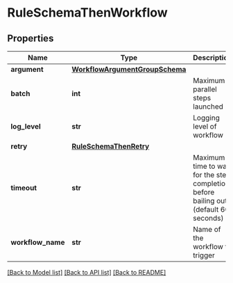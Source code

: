 # RuleSchemaThenWorkflow

## Properties
Name | Type | Description | Notes
------------ | ------------- | ------------- | -------------
**argument** | [**WorkflowArgumentGroupSchema**](WorkflowArgumentGroupSchema.md) |  | [optional] 
**batch** | **int** | Maximum parallel steps launched | [optional] 
**log_level** | **str** | Logging level of workflow | [optional] 
**retry** | [**RuleSchemaThenRetry**](RuleSchemaThenRetry.md) |  | [optional] 
**timeout** | **str** | Maximum time to wait for the step completion before bailing out (default 60 seconds) | [optional] 
**workflow_name** | **str** | Name of the workflow to trigger | 

[[Back to Model list]](../README.md#documentation-for-models) [[Back to API list]](../README.md#documentation-for-api-endpoints) [[Back to README]](../README.md)


